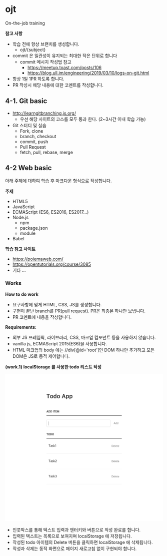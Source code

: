 # ojt

On-the-job training

**참고 사항**

- 학습 전에 항상 브랜치를 생성합니다.
  - ojt/{subject}
- commit 은 일관성이 유지되는 최대한 작은 단위로 합니다
  - commit 메시지 작성법 참고
    - https://meetup.toast.com/posts/106
    - https://blog.ull.im/engineering/2019/03/10/logs-on-git.html
- 항상 1일 1PR 하도록 합니다.
- PR 작성시 해당 내용에 대한 코멘트를 작성합니다.

## 4-1. Git basic

- http://learngitbranching.js.org/
  - 우선 해당 사이트의 코스를 모두 통과 한다. (2~3시간 이내 학습 가능)
- Git 스터디 및 실습
  - Fork, clone
  - branch, checkout
  - commit, push
  - Pull Request
  - fetch, pull, rebase, merge

## 4-2 Web basic

아래 주제에 대하여 학습 후 마크다운 형식으로 작성합니다.

**주제**

- HTML5
- JavaScript
- ECMAScript (ES6, ES2016, ES2017…)
- Node.js
  - npm
  - package.json
  - module
- Babel

**학습 참고 사이트**

- https://poiemaweb.com/
- https://opentutorials.org/course/3085
- 기타 ...

### Works

**How to do work**

- 요구사항에 맞게 HTML, CSS, JS를 생성합니다.
- 구현이 끝난 branch를 PR(pull request). PR은 최종본 하나만 보냅니다.
- PR 코멘트에 내용을 작성합니다.

**Requirements:**

- 외부 JS 프레임웍, 라이브러리, CSS, 마크업 컴포넌트 등을 사용하지 않습니다.
- vanilla js, ECMAScript 2015(ES6)을 사용합니다.
- HTML 마크업의 body 에는 //div[@id='root']인 DOM 하나만 추가하고 모든 DOM은 JS로 동적 제어합니다.

**(work.1) localStorage 를 사용한 todo 리스트 작성**

![work1-1](./assets/work1-1.png)

- 인풋박스를 통해 텍스트 입력과 엔터키와 버튼으로 작성 완료를 합니다.
- 입력된 텍스트는 목록으로 보여지며 localStorage 에 저장됩니다.
- 작성된 todo 아이템의 Delete 버튼을 클릭하면 localStorage 에 삭제됩니다.
- 작성과 삭제는 동적 화면으로 페이지 새로고침 없이 구현되야 합니다.
